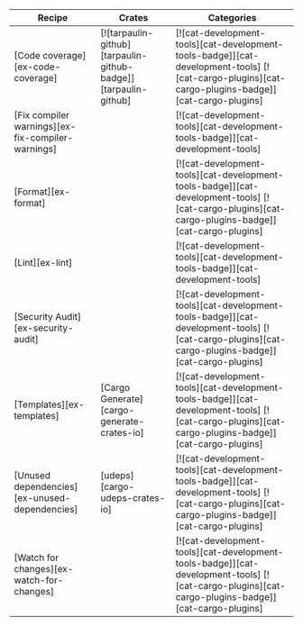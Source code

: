 | Recipe | Crates | Categories |
|---|---|---|
| [Code coverage][ex-code-coverage] | [![tarpaulin-github][tarpaulin-github-badge]][tarpaulin-github] | [![cat-development-tools][cat-development-tools-badge]][cat-development-tools] [![cat-cargo-plugins][cat-cargo-plugins-badge]][cat-cargo-plugins] |
| [Fix compiler warnings][ex-fix-compiler-warnings] |  | [![cat-development-tools][cat-development-tools-badge]][cat-development-tools] |
| [Format][ex-format] |  | [![cat-development-tools][cat-development-tools-badge]][cat-development-tools] [![cat-cargo-plugins][cat-cargo-plugins-badge]][cat-cargo-plugins] |
| [Lint][ex-lint] |  | [![cat-development-tools][cat-development-tools-badge]][cat-development-tools] |
| [Security Audit][ex-security-audit] |  | [![cat-development-tools][cat-development-tools-badge]][cat-development-tools] [![cat-cargo-plugins][cat-cargo-plugins-badge]][cat-cargo-plugins] |
| [Templates][ex-templates] | [Cargo Generate][cargo-generate-crates-io] | [![cat-development-tools][cat-development-tools-badge]][cat-development-tools] [![cat-cargo-plugins][cat-cargo-plugins-badge]][cat-cargo-plugins] |
| [Unused dependencies][ex-unused-dependencies] | [udeps][cargo-udeps-crates-io] | [![cat-development-tools][cat-development-tools-badge]][cat-development-tools] [![cat-cargo-plugins][cat-cargo-plugins-badge]][cat-cargo-plugins] |
| [Watch for changes][ex-watch-for-changes] |  | [![cat-development-tools][cat-development-tools-badge]][cat-development-tools] [![cat-cargo-plugins][cat-cargo-plugins-badge]][cat-cargo-plugins] |
